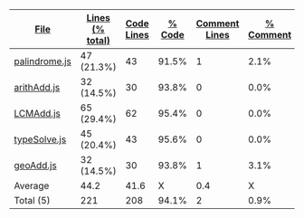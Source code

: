 
|[File](https://github.com/Agentx1943/APCSp-CreationProject/tree/main/statistics%2Fjavascript%2Fname_ascending.md%2F)|[Lines (% total)](https://github.com/Agentx1943/APCSp-CreationProject/tree/main/statistics%2Fjavascript%2Flines_descending.md%2F)|[Code Lines](https://github.com/Agentx1943/APCSp-CreationProject/tree/main/statistics%2Fjavascript%2Fcode_descending.md%2F)|[% Code](https://github.com/Agentx1943/APCSp-CreationProject/tree/main/statistics%2Fjavascript%2Fproportion_code_descending.md%2F)|[Comment Lines](https://github.com/Agentx1943/APCSp-CreationProject/tree/main/statistics%2Fjavascript%2Fcomments_descending.md%2F)|[% Comment](https://github.com/Agentx1943/APCSp-CreationProject/tree/main/statistics%2Fjavascript%2Fproportion_comments_descending.md%2F)|[Blank Lines](https://github.com/Agentx1943/APCSp-CreationProject/tree/main/statistics%2Fjavascript%2Fblanks_descending.md%2F)|[% Blank](https://github.com/Agentx1943/APCSp-CreationProject/tree/main/statistics%2Fjavascript%2Fproportion_blanks_ascending.md%2F)|
| --- | --- | --- | --- | --- | --- | --- | --- |
|[palindrome.js](https://github.com/Agentx1943/APCSp-CreationProject/tree/main/src%2Fpalindrome.js)|47 (21.3%)|43|91.5%|1|2.1%|3|6.4%|
|[arithAdd.js](https://github.com/Agentx1943/APCSp-CreationProject/tree/main/src%2FarithAdd.js)|32 (14.5%)|30|93.8%|0|0.0%|2|6.3%|
|[LCMAdd.js](https://github.com/Agentx1943/APCSp-CreationProject/tree/main/src%2FLCMAdd.js)|65 (29.4%)|62|95.4%|0|0.0%|3|4.6%|
|[typeSolve.js](https://github.com/Agentx1943/APCSp-CreationProject/tree/main/src%2FtypeSolve.js)|45 (20.4%)|43|95.6%|0|0.0%|2|4.4%|
|[geoAdd.js](https://github.com/Agentx1943/APCSp-CreationProject/tree/main/src%2FgeoAdd.js)|32 (14.5%)|30|93.8%|1|3.1%|1|3.1%|
|Average |44.2|41.6|X|0.4|X|2.2|X|
|Total (5)|221|208|94.1%|2| 0.9%|11|5.0%|